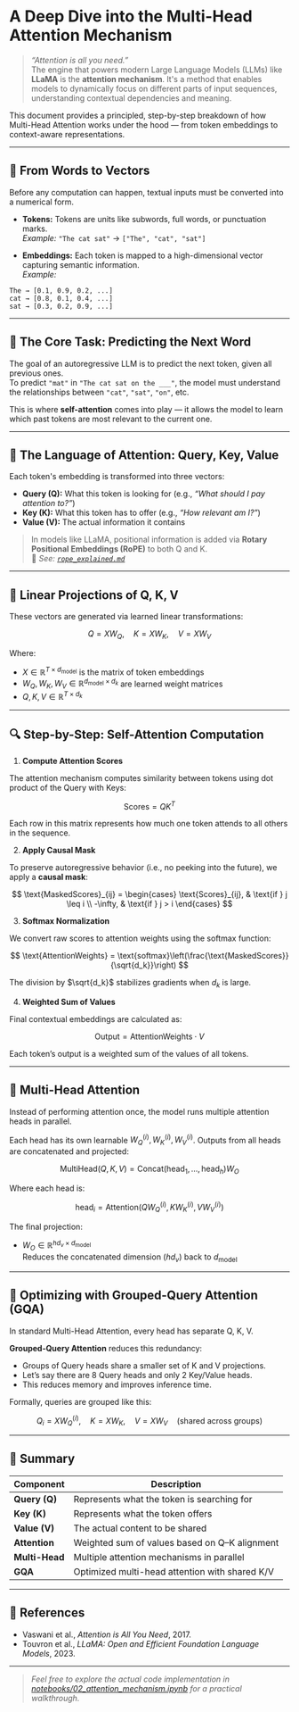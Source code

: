 # A Deep Dive into the Multi-Head Attention Mechanism

> _“Attention is all you need.”_  
The engine that powers modern Large Language Models (LLMs) like **LLaMA** is the **attention mechanism**. It's a method that enables models to dynamically focus on different parts of input sequences, understanding contextual dependencies and meaning.

This document provides a principled, step-by-step breakdown of how Multi-Head Attention works under the hood — from token embeddings to context-aware representations.

---

## 🧱 From Words to Vectors

Before any computation can happen, textual inputs must be converted into a numerical form.

- **Tokens:** Tokens are units like subwords, full words, or punctuation marks.  
  _Example:_ `"The cat sat"` → `["The", "cat", "sat"]`
  
- **Embeddings:** Each token is mapped to a high-dimensional vector capturing semantic information.  
  _Example:_  
```
The → [0.1, 0.9, 0.2, ...]
cat → [0.8, 0.1, 0.4, ...]
sat → [0.3, 0.2, 0.9, ...]
```

---

## 🎯 The Core Task: Predicting the Next Word

The goal of an autoregressive LLM is to predict the next token, given all previous ones.  
To predict `"mat"` in `"The cat sat on the ___"`, the model must understand the relationships between `"cat"`, `"sat"`, `"on"`, etc.

This is where **self-attention** comes into play — it allows the model to learn which past tokens are most relevant to the current one.

---

## 🔑 The Language of Attention: Query, Key, Value

Each token's embedding is transformed into three vectors:

- **Query (Q):** What this token is looking for (e.g., _“What should I pay attention to?”_)
- **Key (K):** What this token has to offer (e.g., _“How relevant am I?”_)
- **Value (V):** The actual information it contains

> In models like LLaMA, positional information is added via **Rotary Positional Embeddings (RoPE)** to both Q and K.  
> 📎 _See: [`rope_explained.md`](./rope_explained.md)_

---

## 🧠 Linear Projections of Q, K, V

These vectors are generated via learned linear transformations:

$$
Q = XW_Q,\quad K = XW_K,\quad V = XW_V
$$

Where:

- $X \in \mathbb{R}^{T \times d_{\text{model}}}$ is the matrix of token embeddings
- $W_Q, W_K, W_V \in \mathbb{R}^{d_{\text{model}} \times d_k}$ are learned weight matrices
- $Q, K, V \in \mathbb{R}^{T \times d_k}$

---

## 🔍 Step-by-Step: Self-Attention Computation

1. **Compute Attention Scores**

The attention mechanism computes similarity between tokens using dot product of the Query with Keys:

$$
\text{Scores} = QK^T
$$

Each row in this matrix represents how much one token attends to all others in the sequence.

2. **Apply Causal Mask**

To preserve autoregressive behavior (i.e., no peeking into the future), we apply a **causal mask**:

$$
\text{MaskedScores}_{ij} = 
\begin{cases}
\text{Scores}_{ij}, & \text{if } j \leq i \\
-\infty, & \text{if } j > i
\end{cases}
$$

3. **Softmax Normalization**

We convert raw scores to attention weights using the softmax function:

$$
\text{AttentionWeights} = \text{softmax}\left(\frac{\text{MaskedScores}}{\sqrt{d_k}}\right)
$$

The division by $\sqrt{d_k}$ stabilizes gradients when $d_k$ is large.

4. **Weighted Sum of Values**

Final contextual embeddings are calculated as:

$$
\text{Output} = \text{AttentionWeights} \cdot V
$$

Each token’s output is a weighted sum of the values of all tokens.

---

## 🧩 Multi-Head Attention

Instead of performing attention once, the model runs multiple attention heads in parallel.

Each head has its own learnable $W_Q^{(i)}, W_K^{(i)}, W_V^{(i)}$. Outputs from all heads are concatenated and projected:

$$
\text{MultiHead}(Q, K, V) = \text{Concat}(\text{head}_1, \ldots, \text{head}_h) W_O
$$

Where each head is:

$$
\text{head}_i = \text{Attention}(QW_Q^{(i)}, KW_K^{(i)}, VW_V^{(i)})
$$

The final projection:

- $W_O \in \mathbb{R}^{hd_v \times d_{\text{model}}}$  
  Reduces the concatenated dimension ($hd_v$) back to $d_{\text{model}}$


---

## 🚀 Optimizing with Grouped-Query Attention (GQA)

In standard Multi-Head Attention, every head has separate Q, K, V.

**Grouped-Query Attention** reduces this redundancy:

- Groups of Query heads share a smaller set of K and V projections.
- Let’s say there are 8 Query heads and only 2 Key/Value heads.
- This reduces memory and improves inference time.

Formally, queries are grouped like this:

$$
Q_i = XW_Q^{(i)},\quad K = XW_K,\quad V = XW_V \quad \text{(shared across groups)}
$$

---

## 📘 Summary

| Component        | Description |
|------------------|-------------|
| **Query (Q)**     | Represents what the token is searching for |
| **Key (K)**       | Represents what the token offers |
| **Value (V)**     | The actual content to be shared |
| **Attention**     | Weighted sum of values based on Q–K alignment |
| **Multi-Head**    | Multiple attention mechanisms in parallel |
| **GQA**           | Optimized multi-head attention with shared K/V |

---

## 🧾 References

- Vaswani et al., *Attention is All You Need*, 2017.
- Touvron et al., *LLaMA: Open and Efficient Foundation Language Models*, 2023.

---

> _Feel free to explore the actual code implementation in [notebooks/02_attention_mechanism.ipynb](notebooks\02_attention_mechanism.ipynb) for a practical walkthrough._
